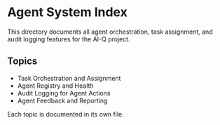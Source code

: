 # Agent System Index

This directory documents all agent orchestration, task assignment, and audit logging features for the AI-Q project.

## Topics
- Task Orchestration and Assignment
- Agent Registry and Health
- Audit Logging for Agent Actions
- Agent Feedback and Reporting

Each topic is documented in its own file. 
